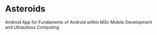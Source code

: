# Asteroids
Android App for Fundaments of Android within MSc Mobile Development and Ubiquitous Computing
